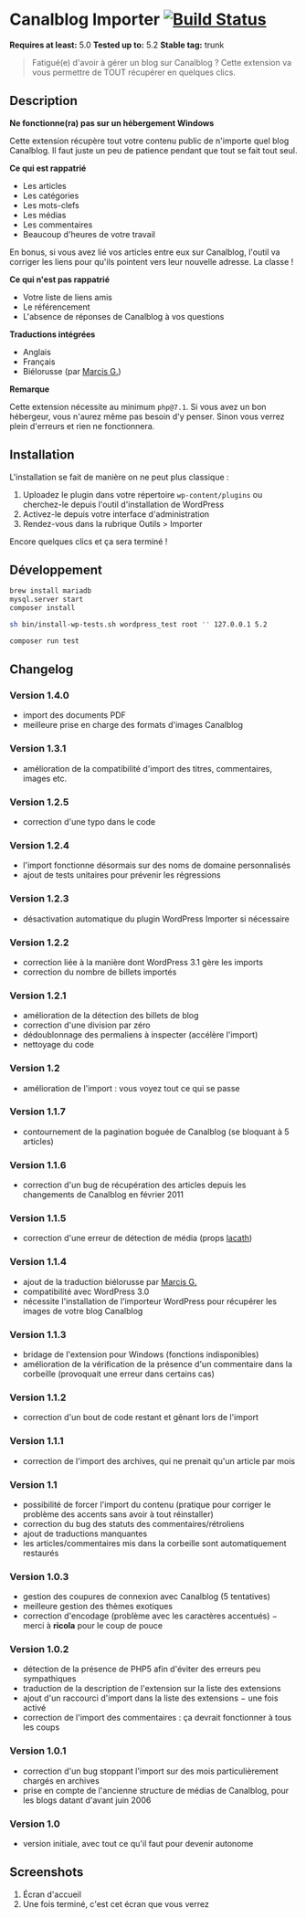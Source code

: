 # Canalblog Importer [![Build Status](https://travis-ci.org/oncletom/wp-canalblog-importer.svg?branch=master)](https://travis-ci.org/oncletom/wp-canalblog-importer)

**Requires at least:** 5.0
**Tested up to:** 5.2
**Stable tag:** trunk

> Fatigué(e) d'avoir à gérer un blog sur Canalblog ?
Cette extension va vous permettre de TOUT récupérer en quelques clics.


## Description ##

**Ne fonctionne(ra) pas sur un hébergement Windows**

Cette extension récupère tout votre contenu public de n'importe quel blog Canalblog. Il faut juste un peu de patience pendant que tout se fait tout seul.

**Ce qui est rappatrié**

 * Les articles
 * Les catégories
 * Les mots-clefs
 * Les médias
 * Les commentaires
 * Beaucoup d'heures de votre travail

En bonus, si vous avez lié vos articles entre eux sur Canalblog, l'outil
va corriger les liens pour qu'ils pointent vers leur nouvelle adresse.
La classe !

**Ce qui n'est pas rappatrié**

 * Votre liste de liens amis
 * Le référencement
 * L'absence de réponses de Canalblog à vos questions


**Traductions intégrées**

* Anglais
* Français
* Biélorusse (par [Marcis G.](http://pc.de/))

**Remarque**

Cette extension nécessite au minimum `php@7.1`. Si vous avez un bon hébergeur,
vous n'aurez même pas besoin d'y penser.
Sinon vous verrez plein d'erreurs et rien ne fonctionnera.

## Installation ##

L'installation se fait de manière on ne peut plus classique :

1. Uploadez le plugin dans votre répertoire `wp-content/plugins` ou cherchez-le depuis l'outil d'installation de WordPress
1. Activez-le depuis votre interface d'administration
1. Rendez-vous dans la rubrique Outils > Importer

Encore quelques clics et ça sera terminé !

## Développement

```bash
brew install mariadb
mysql.server start
composer install

sh bin/install-wp-tests.sh wordpress_test root '' 127.0.0.1 5.2
```

```bash
composer run test
```

## Changelog ##

### Version 1.4.0 ###

* import des documents PDF
* meilleure prise en charge des formats d'images Canalblog

### Version 1.3.1 ###

* amélioration de la compatibilité d'import des titres, commentaires, images etc.

### Version 1.2.5 ###

* correction d'une typo dans le code

### Version 1.2.4 ###

* l'import fonctionne désormais sur des noms de domaine personnalisés
* ajout de tests unitaires pour prévenir les régressions

### Version 1.2.3 ###

* désactivation automatique du plugin WordPress Importer si nécessaire

### Version 1.2.2 ###

* correction liée à la manière dont WordPress 3.1 gère les imports
* correction du nombre de billets importés

### Version 1.2.1 ###

* amélioration de la détection des billets de blog
* correction d'une division par zéro
* dédoublonnage des permaliens à inspecter (accélère l'import)
* nettoyage du code

### Version 1.2 ###

* amélioration de l'import : vous voyez tout ce qui se passe

### Version 1.1.7 ###

* contournement de la pagination boguée de Canalblog (se bloquant à 5 articles)

### Version 1.1.6 ###

* correction d'un bug de récupération des articles depuis les changements de Canalblog en février 2011

### Version 1.1.5 ###

* correction d'une erreur de détection de média (props [lacath](http://www.lacath.com/))

### Version 1.1.4 ###

* ajout de la traduction biélorusse par [Marcis G.](http://pc.de/)
* compatibilité avec WordPress 3.0
* nécessite l'installation de l'importeur WordPress pour récupérer les images de votre blog Canalblog

### Version 1.1.3 ###

 * bridage de l'extension pour Windows (fonctions indisponibles)
 * amélioration de la vérification de la présence d'un commentaire dans la corbeille (provoquait une erreur dans certains cas)

### Version 1.1.2 ###

 * correction d'un bout de code restant et gênant lors de l'import

### Version 1.1.1 ###

 * correction de l'import des archives, qui ne prenait qu'un article par mois

### Version 1.1 ###

 * possibilité de forcer l'import du contenu (pratique pour corriger le problème des accents sans avoir à tout réinstaller)
 * correction du bug des statuts des commentaires/rétroliens
 * ajout de traductions manquantes
 * les articles/commentaires mis dans la corbeille sont automatiquement restaurés

### Version 1.0.3 ###

 * gestion des coupures de connexion avec Canalblog (5 tentatives)
 * meilleure gestion des thèmes exotiques
 * correction d'encodage (problème avec les caractères accentués) − merci à **ricola** pour le coup de pouce

### Version 1.0.2 ###

 * détection de la présence de PHP5 afin d'éviter des erreurs peu sympathiques
 * traduction de la description de l'extension sur la liste des extensions
 * ajout d'un raccourci d'import dans la liste des extensions − une fois activé
 * correction de l'import des commentaires : ça devrait fonctionner à tous les coups

### Version 1.0.1 ###

 * correction d'un bug stoppant l'import sur des mois particulièrement chargés en archives
 * prise en compte de l'ancienne structure de médias de Canalblog, pour les blogs datant d'avant juin 2006

### Version 1.0 ###

 * version initiale, avec tout ce qu'il faut pour devenir autonome


## Screenshots ##

1. Écran d'accueil
2. Une fois terminé, c'est cet écran que vous verrez
